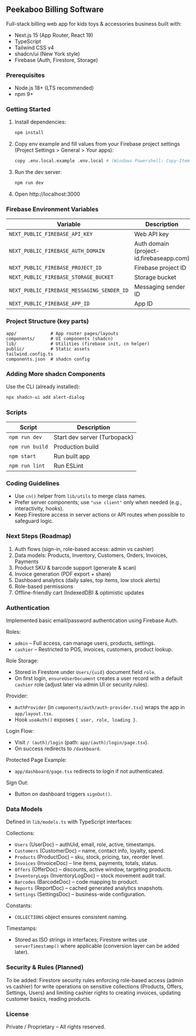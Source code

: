 ## Peekaboo Billing Software

Full-stack billing web app for kids toys & accessories business built with:

- Next.js 15 (App Router, React 19)
- TypeScript
- Tailwind CSS v4
- shadcn/ui (New York style)
- Firebase (Auth, Firestore, Storage)

### Prerequisites

- Node.js 18+ (LTS recommended)
- npm 9+

### Getting Started

1. Install dependencies:
	```bash
	npm install
	```
2. Copy env example and fill values from your Firebase project settings (Project Settings > General > Your apps):
	```bash
	copy .env.local.example .env.local # (Windows Powershell: Copy-Item .env.local.example .env.local)
	```
3. Run the dev server:
	```bash
	npm run dev
	```
4. Open http://localhost:3000

### Firebase Environment Variables

| Variable | Description |
| -------- | ----------- |
| `NEXT_PUBLIC_FIREBASE_API_KEY` | Web API key |
| `NEXT_PUBLIC_FIREBASE_AUTH_DOMAIN` | Auth domain (project-id.firebaseapp.com) |
| `NEXT_PUBLIC_FIREBASE_PROJECT_ID` | Firebase project ID |
| `NEXT_PUBLIC_FIREBASE_STORAGE_BUCKET` | Storage bucket |
| `NEXT_PUBLIC_FIREBASE_MESSAGING_SENDER_ID` | Messaging sender ID |
| `NEXT_PUBLIC_FIREBASE_APP_ID` | App ID |

### Project Structure (key parts)

```
app/             # App router pages/layouts
components/      # UI components (shadcn)
lib/             # Utilities (firebase init, cn helper)
public/          # Static assets
tailwind.config.ts
components.json  # shadcn config
```

### Adding More shadcn Components

Use the CLI (already installed):
```bash
npx shadcn-ui add alert-dialog
```

### Scripts

| Script | Description |
| ------ | ----------- |
| `npm run dev` | Start dev server (Turbopack) |
| `npm run build` | Production build |
| `npm start` | Run built app |
| `npm run lint` | Run ESLint |

### Coding Guidelines

- Use `cn()` helper from `lib/utils` to merge class names.
- Prefer server components; use `"use client"` only when needed (e.g., interactivity, hooks).
- Keep Firestore access in server actions or API routes when possible to safeguard logic.

### Next Steps (Roadmap)

1. Auth flows (sign-in, role-based access: admin vs cashier)
2. Data models: Products, Inventory, Customers, Orders, Invoices, Payments
3. Product SKU & barcode support (generate & scan)
4. Invoice generation (PDF export + share)
5. Dashboard analytics (daily sales, top items, low stock alerts)
6. Role-based permissions
7. Offline-friendly cart (IndexedDB) & optimistic updates

### Authentication

Implemented basic email/password authentication using Firebase Auth.

Roles:
- `admin` – Full access, can manage users, products, settings.
- `cashier` – Restricted to POS, invoices, customers, product lookup.

Role Storage:
- Stored in Firestore under `Users/{uid}` document field `role`.
- On first login, `ensureUserDocument` creates a user record with a default `cashier` role (adjust later via admin UI or security rules).

Provider:
- `AuthProvider` (in `components/auth/auth-provider.tsx`) wraps the app in `app/layout.tsx`.
- Hook `useAuth()` exposes `{ user, role, loading }`.

Login Flow:
- Visit `/ (auth)/login` (path: `app/(auth)/login/page.tsx`).
- On success redirects to `/dashboard`.

Protected Page Example:
- `app/dashboard/page.tsx` redirects to login if not authenticated.

Sign Out:
- Button on dashboard triggers `signOut()`.

### Data Models

Defined in `lib/models.ts` with TypeScript interfaces:

Collections:
- `Users` (UserDoc) – authUid, email, role, active, timestamps.
- `Customers` (CustomerDoc) – name, contact info, loyalty, spend.
- `Products` (ProductDoc) – sku, stock, pricing, tax, reorder level.
- `Invoices` (InvoiceDoc) – line items, payments, totals, status.
- `Offers` (OfferDoc) – discounts, active window, targeting products.
- `InventoryLogs` (InventoryLogDoc) – stock movement audit trail.
- `Barcodes` (BarcodeDoc) – code mapping to product.
- `Reports` (ReportDoc) – cached generated analytics snapshots.
- `Settings` (SettingsDoc) – business-wide configuration.

Constants:
- `COLLECTIONS` object ensures consistent naming.

Timestamps:
- Stored as ISO strings in interfaces; Firestore writes use `serverTimestamp()` where applicable (conversion layer can be added later).

### Security & Rules (Planned)

To be added: Firestore security rules enforcing role-based access (admin vs cashier) for write operations on sensitive collections (Products, Offers, Settings, Users) and limiting cashier rights to creating invoices, updating customer basics, reading products.

### License

Private / Proprietary – All rights reserved.